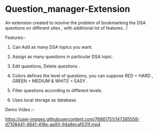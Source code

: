 # Question_manager-Extension
An extension created to resolve the problem of bookmarking the DSA questions on different sites , with additional lot of features...!

Features:-

1. Can Add as many DSA topics you want. 

2. Assign as many questions in particular DSA topic.

3. Edit questions, Delete questions . 

4. Colors defines the level of questions, you can suppose RED = HARD , GREEN = MEDIUM & WHITE  = EASY . 

5. Filter questions according to different levels. 

6. Uses local storage as database.

Demo Video :-

https://user-images.githubusercontent.com/76861751/147385558-d7108441-4841-418e-aa93-94a8ecaf031f.mp4
